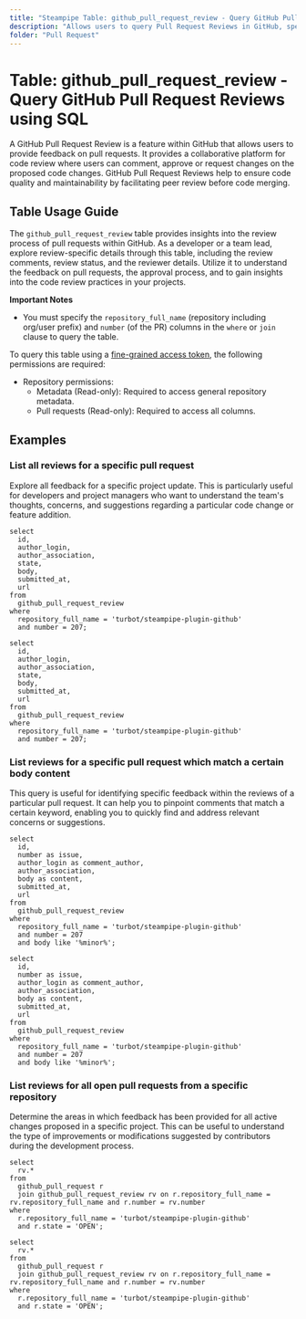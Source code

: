 ```yaml
---
title: "Steampipe Table: github_pull_request_review - Query GitHub Pull Request Reviews using SQL"
description: "Allows users to query Pull Request Reviews in GitHub, specifically the review comments, review status, and the reviewer details, providing insights into the review process of pull requests."
folder: "Pull Request"
---
```


# Table: github_pull_request_review - Query GitHub Pull Request Reviews using SQL

A GitHub Pull Request Review is a feature within GitHub that allows users to provide feedback on pull requests. It provides a collaborative platform for code review where users can comment, approve or request changes on the proposed code changes. GitHub Pull Request Reviews help to ensure code quality and maintainability by facilitating peer review before code merging.

## Table Usage Guide

The `github_pull_request_review` table provides insights into the review process of pull requests within GitHub. As a developer or a team lead, explore review-specific details through this table, including the review comments, review status, and the reviewer details. Utilize it to understand the feedback on pull requests, the approval process, and to gain insights into the code review practices in your projects.

**Important Notes**
- You must specify the `repository_full_name` (repository including org/user prefix) and `number` (of the PR) columns in the `where` or `join` clause to query the table.

To query this table using a [fine-grained access token](https://docs.github.com/en/authentication/keeping-your-account-and-data-secure/managing-your-personal-access-tokens#creating-a-fine-grained-personal-access-token), the following permissions are required:
  - Repository permissions:
    - Metadata (Read-only): Required to access general repository metadata.
    - Pull requests (Read-only): Required to access all columns.

## Examples

### List all reviews for a specific pull request
Explore all feedback for a specific project update. This is particularly useful for developers and project managers who want to understand the team's thoughts, concerns, and suggestions regarding a particular code change or feature addition.

```sql+postgres
select
  id,
  author_login,
  author_association,
  state,
  body,
  submitted_at,
  url
from
  github_pull_request_review
where
  repository_full_name = 'turbot/steampipe-plugin-github'
  and number = 207;
```

```sql+sqlite
select
  id,
  author_login,
  author_association,
  state,
  body,
  submitted_at,
  url
from
  github_pull_request_review
where
  repository_full_name = 'turbot/steampipe-plugin-github'
  and number = 207;
```

### List reviews for a specific pull request which match a certain body content
This query is useful for identifying specific feedback within the reviews of a particular pull request. It can help you to pinpoint comments that match a certain keyword, enabling you to quickly find and address relevant concerns or suggestions.

```sql+postgres
select
  id,
  number as issue,
  author_login as comment_author,
  author_association,
  body as content,
  submitted_at,
  url
from
  github_pull_request_review
where
  repository_full_name = 'turbot/steampipe-plugin-github'
  and number = 207
  and body like '%minor%';
```

```sql+sqlite
select
  id,
  number as issue,
  author_login as comment_author,
  author_association,
  body as content,
  submitted_at,
  url
from
  github_pull_request_review
where
  repository_full_name = 'turbot/steampipe-plugin-github'
  and number = 207
  and body like '%minor%';
```

### List reviews for all open pull requests from a specific repository
Determine the areas in which feedback has been provided for all active changes proposed in a specific project. This can be useful to understand the type of improvements or modifications suggested by contributors during the development process.

```sql+postgres
select
  rv.*
from
  github_pull_request r
  join github_pull_request_review rv on r.repository_full_name = rv.repository_full_name and r.number = rv.number
where
  r.repository_full_name = 'turbot/steampipe-plugin-github'
  and r.state = 'OPEN';
```

```sql+sqlite
select
  rv.*
from
  github_pull_request r
  join github_pull_request_review rv on r.repository_full_name = rv.repository_full_name and r.number = rv.number
where
  r.repository_full_name = 'turbot/steampipe-plugin-github'
  and r.state = 'OPEN';
```